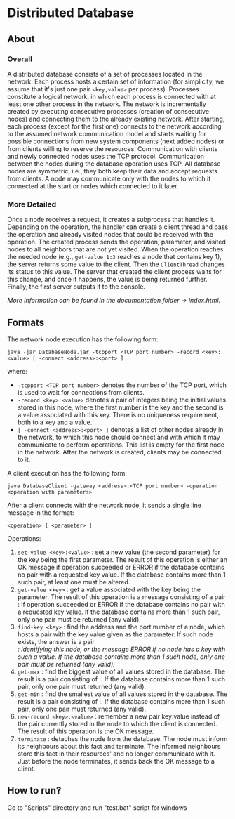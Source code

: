 # Distributed Database

## About

### Overall

A distributed database consists of a set of processes located in the network. Each process hosts a certain set of information (for simplicity, we assume that it's just one pair `<key,value>` per process). Processes constitute a logical network, in which each process is connected with at least one other process in the network. The network is incrementally created by executing consecutive processes (creation of consecutive nodes) and connecting them to the already existing network. After starting, each process (except for the first one) connects to the network according to the assumed network communication model and starts waiting for possible connections from new system components (next added nodes) or from clients willing to reserve the resources. Communication with clients and newly connected nodes uses the TCP protocol. Communication between the nodes during the database operation uses TCP. All database nodes are symmetric, i.e., they both keep their data and accept requests from clients. A node may communicate only with the nodes to which it connected at the start or nodes which connected to it later.

### More Detailed

Once a node receives a request, it creates a subprocess that handles it. Depending on the operation, the handler can create a client thread and pass the operation and already visited nodes that could be received with the operation. The created process sends the operation, parameter, and visited nodes to all neighbors that are not yet visited. When the operation reaches the needed node (e.g., `get-value 1:3` reaches a node that contains key 1), the server returns some value to the client. Then the `ClientThread` changes its status to this value. The server that created the client process waits for this change, and once it happens, the value is being returned further. Finally, the first server outputs it to the console.

*More information can be found in the documentation folder -> index.html.*

## Formats

The network node execution has the following form:

`java -jar DatabaseNode.jar -tcpport <TCP port number> -record <key>:<value> [ -connect <address>:<port> ]`

where:

* `-tcpport <TCP port number>` denotes the number of the TCP port, which is used to wait for connections from clients.
* `-record <key>:<value>` denotes a pair of integers being the initial values stored in this node, where the first number is the key and the second is a value associated with this key. There is no uniqueness requirement, both to a key and a value.
* `[ -connect <address>:<port> ]` denotes a list of other nodes already in the network, to which this node should connect and with which it may communicate to perform operations. This list is empty for the first node in the network. After the network is created, clients may be connected to it.
    
A client execution has the following form:

`java DatabaseClient -gateway <address>:<TCP port number> -operation <operation with parameters>`
    
After a client connects with the network node, it sends a single line message in the format:

`<operation> [ <parameter> ]`

Operations:
1. `set-value <key>:<value>` : set a new value (the second parameter) for the key being the first parameter. The result of this operation is either an OK message if operation succeeded or ERROR if the database contains no pair with a requested key value. If the database contains more than 1 such pair, at least one must be altered.
2. `get-value <key>` : get a value associated with the key being the parameter. The result of this operation is a message consisting of a pair <key>:<value> if operation succeeded or ERROR if the database contains no pair with a requested key value. If the database contains more than 1 such pair, only one pair must be returned (any valid).
3. `find-key <key>` : find the address and the port number of a node, which hosts a pair with the key value given as the parameter. If such node exists, the answer is a pair <address>:<port> identifying this node, or the message ERROR if no node has a key with such a value. If the database contains more than 1 such node, only one pair must be returned (any valid).
4. `get-max` : find the biggest value of all values stored in the database. The result is a pair consisting of <key>:<value>. If the database contains more than 1 such pair, only one pair must returned (any valid).
5. `get-min` : find the smallest value of all values stored in the database. The result is a pair consisting of <key>:<value>. If the database contains more than 1 such pair, only one pair must returned (any valid).
6. `new-record <key>:<value>` : remember a new pair key:value instead of the pair currently stored in the node to which the client is connected. The result of this operation is the OK message.
7. `terminate` : detaches the node from the database. The node must inform its neighbours about this fact and terminate. The informed neighbours store this fact in their resources' and no longer communicate with it. Just before the node terminates, it sends back the OK message to a client.

## How to run?

Go to "Scripts" directory and run "test.bat" script for windows
